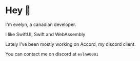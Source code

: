 # Hey 👋

I'm evelyn, a canadian developer. 

I like SwiftUI, Swift and WebAssembly

Lately I've been mostly working on Accord, my discord client.

You can contact me on discord at `evln#0001`
